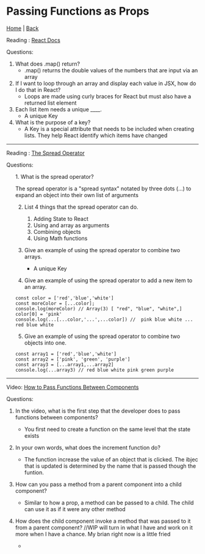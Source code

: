 # Passing Functions as Props

[Home](/README.md) | [Back](/301-main/301TableofContents.md)

Reading : [React Docs](https://reactjs.org/docs/lists-and-keys.html)

Questions: 

  1. What does .map() return?
      <ul>
      <li> .map() returns the double values of the numbers that are input via an array</li>
      </ul>
  1. If I want to loop through an array and display each value in JSX, how do I do that in React?
      <ul>
       <li>Loops are made using curly braces for React but must also have a returned list element</li>
      </ul>
  1. Each list item needs a unique ____.
      <ul>
        <li>A unique Key </li>
      </ul>
  1. What is the purpose of a key?
      <ul>
       <li>A Key is a special attribute that needs to be included when creating lists. They help React identify which items have changed</li>
      </ul>
___

Reading : [The Spread Operator](https://medium.com/coding-at-dawn/how-to-use-the-spread-operator-in-javascript-b9e4a8b06fab)

Questions: 

<ol> 
  1. What is the spread operator?

      
  The spread operator is a "spread syntax" notated by three dots (...) to expand an object into their own list of arguments


  2. List 4 things that the spread operator can do.

      <ol>
       <li>Adding State to React</li>
       <li>Using and array as arguments</li>
       <li>Combining objects</li>
       <li>Using Math functions</li>
      </ol>
  1. Give an example of using the spread operator to combine two arrays.

      <ul>
        <li>A unique Key </li>
      </ul>
  1. Give an example of using the spread operator to add a new item to an array.

    const color = ['red','blue','white']
    const moreColor = [...color];
    console.log(moreColor) // Array(3) [ "red", "blue", "white",]
    color[0] = 'pink'
    console.log(...[...color,'...',...color]) //  pink blue white ... red blue white

  5. Give an example of using the spread operator to combine two objects into one.

    const array1 = ['red','blue','white']
    const array2 = ['pink', 'green', 'purple']
    const array3 = [...array1,...array2]
    console.log(...array3) // red blue white pink green purple

</ol>

___

Video: [How to Pass Functions Between Components](https://www.youtube.com/watch?v=c05OL7XbwXU)

Questions: 

  1. In the video, what is the first step that the developer does to pass functions between components?

      <ul>
      <li> You first need to create a function on the same level that the state exists </li>
      </ul>
  1. In your own words, what does the increment function do?

      <ul>
       <li>The function increase the value of an object that is clicked. The ibjec that is updated is determined by the name that is passed though the funtion.</li>
      </ul>
  1. How can you pass a method from a parent component into a child component?

      <ul>
        <li>Similar to how a prop, a method can be passed to a child. The child can use it as if it were any other method </li>
      </ul>
  1. How does the child component invoke a method that was passed to it from a parent component?
  //WIP will turn in what I have and work on it more when I have a chance. My brian right now is a little fried
      <ul>
       <li></li>
      </ul>
